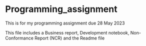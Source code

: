 # Programming_assignment
This is for my programming assignment due 28 May 2023

This file includes a Business report, Development notebook, Non-Conformance Report (NCR) and the Readme file 
 
